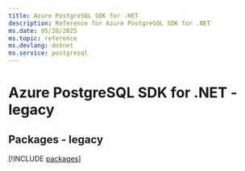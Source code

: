 ```yaml
---
title: Azure PostgreSQL SDK for .NET
description: Reference for Azure PostgreSQL SDK for .NET
ms.date: 05/28/2025
ms.topic: reference
ms.devlang: dotnet
ms.service: postgresql
---
```

# Azure PostgreSQL SDK for .NET - legacy
## Packages - legacy
[!INCLUDE [packages](postgresql-index.md)]